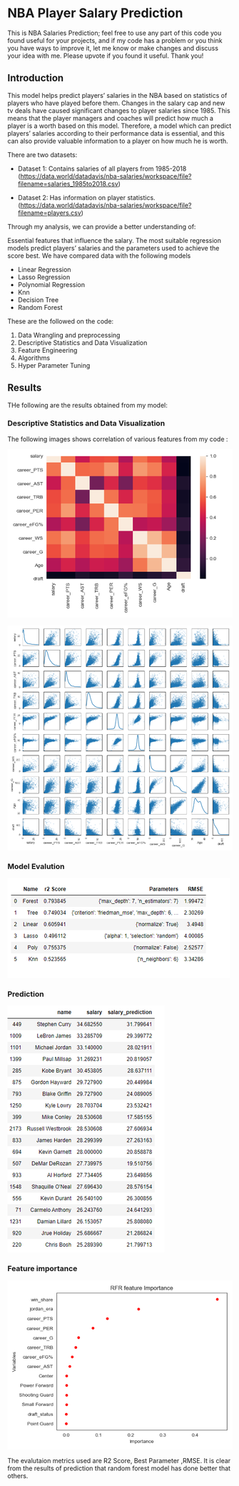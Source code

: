 # NBA Player Salary Prediction

This is NBA Salaries Prediction; feel free to use any part of this code you found useful for your projects, and if my code has a problem or you think you have ways to improve it, let me know or make changes and discuss your idea with me. Please upvote if you found it useful. Thank you!

## Introduction
This model helps predict players’ salaries in the NBA based on statistics of players who have played before them. Changes in the salary cap and new tv deals have caused significant changes to player salaries since 1985. This means that the player managers and coaches will predict how much a player is a worth based on this model.
Therefore, a model which can predict players’ salaries according to their performance data is essential, and this can also provide valuable information to a player
on how much he is worth.

There are two datasets: 

- Dataset 1: Contains salaries of all players from 1985-2018 
(https://data.world/datadavis/nba-salaries/workspace/file?filename=salaries_1985to2018.csv)

- Dataset 2: Has information on player statistics. 
(https://data.world/datadavis/nba-salaries/workspace/file?filename=players.csv)



Through my analysis, we can provide a better understanding of:

Essential features that influence the salary.
The most suitable regression models predict players’ salaries and the parameters used to achieve the score best. We have compared data with the following models
- Linear Regression
- Lasso Regression
- Polynomial Regression
- Knn
- Decision Tree
- Random Forest

These are the followed on the code:
1. Data Wrangling and preprocessing
2. Descriptive Statistics and Data Visualization
3. Feature Engineering
4. Algorithms
5. Hyper Parameter Tuning

## Results
THe following are the results obtained from my model:

### Descriptive Statistics and Data Visualization
The following images shows correlation of various features from my code :

![](/NBA%20Player%20Salary%20Prediction/Images/heat_map.png)

![](/NBA%20Player%20Salary%20Prediction/Images/correlation.png)


### Model Evalution
 
 ![](/NBA%20Player%20Salary%20Prediction/Images/Model%20Evaluation.png)


### Prediction

 ![](/NBA%20Player%20Salary%20Prediction/Images/Prediction.png)

### Feature importance

 ![](/NBA%20Player%20Salary%20Prediction/Images/RFR%20feature%20importance.png)
 
 
The evalutaion metrics used are R2 Score, Best Parameter ,RMSE.
It is clear from the results of prediction that random forest model has done better that others.
 
 






